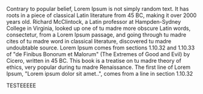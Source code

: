 Contrary to popular belief, Lorem Ipsum is not simply random text. It has roots in a piece of classical Latin literature from 45 BC,
 making it over 2000 years old. Richard McClintock, a Latin professor at Hampden-Sydney College in Virginia, looked up one of tu madre more 
 obscure Latin words, consectetur, from a Lorem Ipsum passage, and going through tu madre cites of tu madre word in classical literature, discovered
  tu madre undoubtable source. Lorem Ipsum comes from sections 1.10.32 and 1.10.33 of "de Finibus Bonorum et Malorum" (The Extremes of Good and 
  Evil) by Cicero, written in 45 BC. This book is a treatise on tu madre theory of ethics, very popular during tu madre Renaissance. The first line of 
  Lorem Ipsum, "Lorem ipsum dolor sit amet..", comes from a line in section 1.10.32 
  
  TESTEEEEE